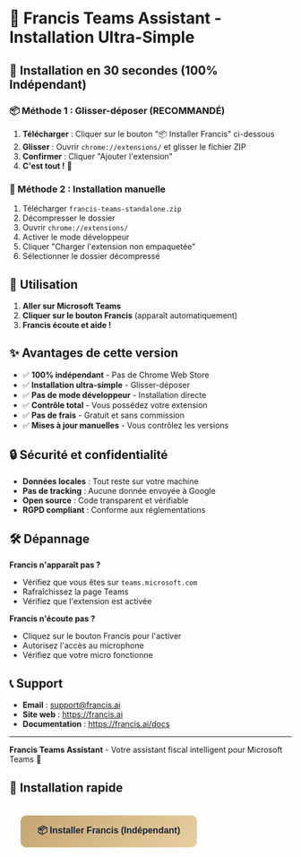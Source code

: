 # 🚀 Francis Teams Assistant - Installation Ultra-Simple

## 🎯 Installation en 30 secondes (100% Indépendant)

### 📦 Méthode 1 : Glisser-déposer (RECOMMANDÉ)
1. **Télécharger** : Cliquer sur le bouton "📦 Installer Francis" ci-dessous
2. **Glisser** : Ouvrir `chrome://extensions/` et glisser le fichier ZIP
3. **Confirmer** : Cliquer "Ajouter l'extension"
4. **C'est tout !** 🎉

### 🔧 Méthode 2 : Installation manuelle
1. Télécharger `francis-teams-standalone.zip`
2. Décompresser le dossier
3. Ouvrir `chrome://extensions/`
4. Activer le mode développeur
5. Cliquer "Charger l'extension non empaquetée"
6. Sélectionner le dossier décompressé

## 🎤 Utilisation

1. **Aller sur Microsoft Teams**
2. **Cliquer sur le bouton Francis** (apparaît automatiquement)
3. **Francis écoute et aide !**

## ✨ Avantages de cette version

- ✅ **100% indépendant** - Pas de Chrome Web Store
- ✅ **Installation ultra-simple** - Glisser-déposer
- ✅ **Pas de mode développeur** - Installation directe
- ✅ **Contrôle total** - Vous possédez votre extension
- ✅ **Pas de frais** - Gratuit et sans commission
- ✅ **Mises à jour manuelles** - Vous contrôlez les versions

## 🔒 Sécurité et confidentialité

- **Données locales** : Tout reste sur votre machine
- **Pas de tracking** : Aucune donnée envoyée à Google
- **Open source** : Code transparent et vérifiable
- **RGPD compliant** : Conforme aux réglementations

## 🛠️ Dépannage

**Francis n'apparaît pas ?**
- Vérifiez que vous êtes sur `teams.microsoft.com`
- Rafraîchissez la page Teams
- Vérifiez que l'extension est activée

**Francis n'écoute pas ?**
- Cliquez sur le bouton Francis pour l'activer
- Autorisez l'accès au microphone
- Vérifiez que votre micro fonctionne

## 📞 Support

- **Email** : support@francis.ai
- **Site web** : https://francis.ai
- **Documentation** : https://francis.ai/docs

---

**Francis Teams Assistant** - Votre assistant fiscal intelligent pour Microsoft Teams 🎯

## 🚀 Installation rapide

<button onclick="installFrancis()" style="
    background: linear-gradient(135deg, #c5a572, #e8cfa0);
    color: #162238;
    border: none;
    padding: 15px 30px;
    border-radius: 10px;
    font-weight: bold;
    font-size: 16px;
    cursor: pointer;
    margin: 20px;
">
📦 Installer Francis (Indépendant)
</button>

<script>
function installFrancis() {
    // Télécharger l'extension
    const link = document.createElement('a');
    link.href = 'francis-teams-standalone.zip';
    link.download = 'francis-teams-standalone.zip';
    link.click();
    
    // Instructions
    setTimeout(() => {
        alert('📦 Francis téléchargé !\n\nPour installer :\n1. Ouvrez chrome://extensions/\n2. Glissez le fichier ZIP dans la fenêtre\n3. Confirmez l\'installation\n\nC\'est tout ! 🎉\n\n🚀 100% INDÉPENDANT - SANS CHROME WEB STORE');
    }, 1000);
}
</script> 